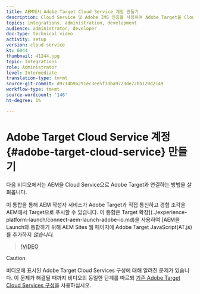 ```yaml
---
title: AEM에서 Adobe Target Cloud Service 계정 만들기
description: Cloud Service 및 Adobe IMS 인증을 사용하여 Adobe Target을 Cloud Service으로 통합할 수 있습니다.
topics: integrations, administration, development
audience: administrator, developer
doc-type: technical video
activity: setup
version: cloud-service
kt: 6044
thumbnail: 41244.jpg
topic: Integrations
role: Administrator
level: Intermediate
translation-type: tm+mt
source-git-commit: d9714b9a291ec3ee5f3dba9723de72bb120d2149
workflow-type: tm+mt
source-wordcount: '146'
ht-degree: 1%

---
```



# Adobe Target Cloud Service 계정 {#adobe-target-cloud-service} 만들기

다음 비디오에서는 AEM을 Cloud Service으로 Adobe Target과 연결하는 방법을 살펴봅니다.

이 통합을 통해 AEM 작성자 서비스가 Adobe Target과 직접 통신하고 경험 조각을 AEM에서 Target으로 푸시할 수 있습니다.  이 통합은 Target 확장](../experience-platform-launch/connect-aem-launch-adobe-io.md)을 사용하여 [AEM을 Launch와 통합하기 위해 AEM Sites 웹 페이지에 Adobe Target JavaScript(AT.js)를 추가하지 *않습니다.*

>[!VIDEO](https://video.tv.adobe.com/v/41244?quality=12&learn=on)

>[!CAUTION]
>
>비디오에 표시된 Adobe Target Cloud Services 구성에 대해 알려진 문제가 있습니다. 이 문제가 해결될 때까지 비디오의 동일한 단계를 따르되 [기존 Adobe Target Cloud Services 구성](https://docs.adobe.com/content/help/en/experience-manager-learn/aem-target-tutorial/aem-target-implementation/using-aem-cloud-services.html)을 사용하십시오.

